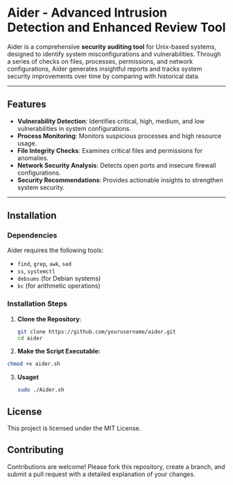# **Aider - Advanced Intrusion Detection and Enhanced Review Tool**

Aider is a comprehensive **security auditing tool** for Unix-based systems, designed to identify system misconfigurations and vulnerabilities. Through a series of checks on files, processes, permissions, and network configurations, Aider generates insightful reports and tracks system security improvements over time by comparing with historical data.

---

## **Features**

- **Vulnerability Detection**: Identifies critical, high, medium, and low vulnerabilities in system configurations.
- **Process Monitoring**: Monitors suspicious processes and high resource usage.
- **File Integrity Checks**: Examines critical files and permissions for anomalies.
- **Network Security Analysis**: Detects open ports and insecure firewall configurations.
- **Security Recommendations**: Provides actionable insights to strengthen system security.

---

## **Installation**

### **Dependencies**

Aider requires the following tools:
- `find`, `grep`, `awk`, `sed`
- `ss`, `systemctl`
- `debsums` (for Debian systems)
- `bc` (for arithmetic operations)

### **Installation Steps**

1. **Clone the Repository**:
   ```bash
   git clone https://github.com/yourusername/aider.git
   cd aider
2. **Make the Script Executable:**
```bash
chmod +x aider.sh
```

3. **Usaget**
   ```bash
   sudo ./Aider.sh
   ```
## **License**
This project is licensed under the MIT License.

## **Contributing**
Contributions are welcome! Please fork this repository, create a branch, and submit a pull request with a detailed explanation of your changes.
